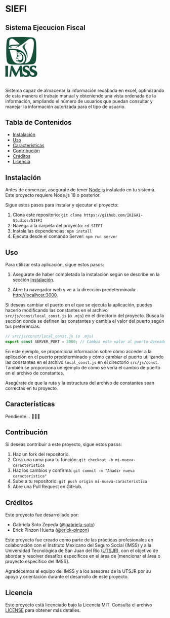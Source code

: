 # SIEFI

## Sistema Ejecucion Fiscal

<img src="src/imgs/logo-imss.png" alt="IMSS LOGO" width="20%">
<br><br>

Sistema capaz de almacenar la información recabada en excel, optimizando de esta manera el trabajo manual y obteniendo una vista ordenada de la información, ampliando el número de usuarios que puedan consultar y manejar la información autorizada para el tipo de usuario.

## Tabla de Contenidos

-   [Instalación](#instalación)
-   [Uso](#uso)
-   [Características](#características)
-   [Contribución](#contribución)
-   [Créditos](#créditos)
-   [Licencia](#licencia)

## Instalación

Antes de comenzar, asegúrate de tener [Node.js](https://nodejs.org/) instalado en tu sistema. Este proyecto requiere Node.js 18 o posterior.

Sigue estos pasos para instalar y ejecutar el proyecto:

1. Clona este repositorio: `git clone https://github.com/IKIGAI-Studios/SIEFI`
2. Navega a la carpeta del proyecto: `cd SIEFI`
3. Instala las dependencias: `npm install`
4. Ejecuta desde el comando Server: `npm run server`

## Uso

Para utilizar esta aplicación, sigue estos pasos:

1. Asegúrate de haber completado la instalación según se describe en la sección [Instalación](#instalación).

2. Abre tu navegador web y ve a la dirección predeterminada: [http://localhost:3000](http://localhost:3000).

Si deseas cambiar el puerto en el que se ejecuta la aplicación, puedes hacerlo modificando las constantes en el archivo `src/js/const/local_const.js` (o `.mjs`) en el directorio del proyecto. Busca la sección donde se definen las constantes y cambia el valor del puerto según tus preferencias.

```javascript
// src/js/const/local_const.js (o .mjs)
export const SERVER_PORT = 3000; // Cambia este valor al puerto deseado
```

En este ejemplo, se proporciona información sobre cómo acceder a la aplicación en el puerto predeterminado y cómo cambiar el puerto utilizando las constantes en el archivo `local_const.js` en el directorio `src/js/const`. También se proporciona un ejemplo de cómo se vería el cambio de puerto en el archivo de constantes.

Asegúrate de que la ruta y la estructura del archivo de constantes sean correctas en tu proyecto.

## Características

Pendiente... 🚧🚧🚧

## Contribución

Si deseas contribuir a este proyecto, sigue estos pasos:

1. Haz un fork del repositorio.
2. Crea una rama para tu función: `git checkout -b mi-nueva-caracteristica`
3. Haz los cambios y confirma: `git commit -m "Añadir nueva característica"`
4. Sube a tu repositorio: `git push origin mi-nueva-caracteristica`
5. Abre una Pull Request en GitHub.

## Créditos

Este proyecto fue desarrollado por:

-   Gabriela Soto Zepeda ([@gabriela-soto](https://github.com/gabysoto03))
-   Erick Pinzon Huerta ([@erick-pinzon](https://github.com/erickpinzon18))

Este proyecto fue creado como parte de las prácticas profesionales en colaboración con el Instituto Mexicano del Seguro Social (IMSS) y a la Universidad Tecnológica de San Juan del Rio ([UTSJR](https://utsjr.edu.mx/)), con el objetivo de abordar y resolver desafíos específicos en el área de [mencionar el área o proyecto específico del IMSS].

Agradecemos al equipo del IMSS y a los asesores de la UTSJR por su apoyo y orientación durante el desarrollo de este proyecto.

## Licencia

Este proyecto está licenciado bajo la Licencia MIT. Consulta el archivo [LICENSE](LICENSE) para obtener más detalles.
